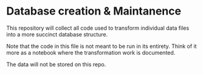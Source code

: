 Database creation & Maintanence
=================

This repository will collect all code used to transform individual data files into a more succinct database structure.

Note that the code in this file is not meant to be run in its entirety. Think of it more as a notebook where the transformation work is documented.

The data will not be stored on this repo.